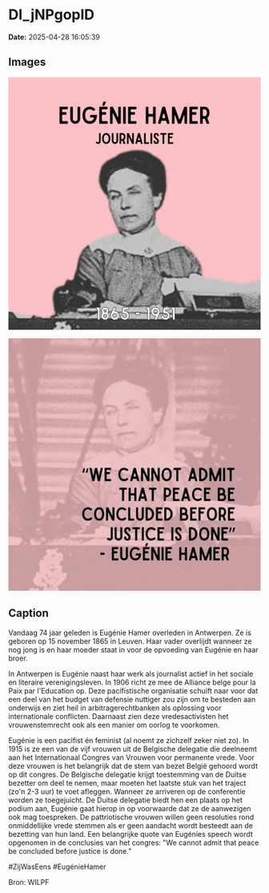 # DI_jNPgoplD

**Date:** 2025-04-28 16:05:39

## Images

![Image](../images/DI_jNPgoplD_0.webp)

![Image](../images/DI_jNPgoplD_1.webp)

## Caption

Vandaag 74 jaar geleden is Eugénie Hamer overleden in Antwerpen. Ze is geboren op 15 november 1865 in Leuven. Haar vader overlijdt wanneer ze nog jong is en haar moeder staat in voor de opvoeding van Eugénie en haar broer. 

In Antwerpen is Eugénie naast haar werk als journalist actief in het sociale en literaire verenigingsleven. In 1906 richt ze mee de Alliance belge pour la Paix par l'Education op. Deze pacifistische organisatie schuift naar voor dat een deel van het budget van defensie nuttiger zou zijn om te besteden aan onderwijs en ziet heil in arbitragerechtbanken als oplossing voor internationale conflicten. Daarnaast zien deze vredesactivisten het vrouwenstemrecht ook als een manier om oorlog te voorkomen.

Eugénie is een pacifist én feminist (al noemt ze zichzelf zeker niet zo). In 1915 is ze een van de vijf vrouwen uit de Belgische delegatie die deelneemt aan het Internationaal Congres van Vrouwen voor permanente vrede. Voor deze vrouwen is het belangrijk dat de stem van bezet België gehoord wordt op dit congres. De Belgische delegatie krijgt toestemming van de Duitse bezetter om deel te nemen, maar moeten het laatste stuk van het traject (zo'n 2-3 uur) te voet afleggen. Wanneer ze arriveren op de conferentie worden ze toegejuicht. De Duitse delegatie biedt hen een plaats op het podium aan, Eugénie gaat hierop in op voorwaarde dat ze de aanwezigen ook mag toespreken. De pattriotische vrouwen willen geen resoluties rond onmiddellijke vrede stemmen als er geen aandacht wordt besteedt aan de bezetting van hun land. Een belangrijke quote van Eugénies speech wordt opgenomen in de conclusies van het congres: "We cannot admit that peace be concluded before justice is done."

#ZijWasEens #EugénieHamer

Bron: WILPF

